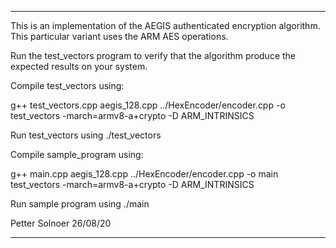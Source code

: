 *********************************************************

This is an implementation of the AEGIS authenticated
encryption algorithm. This particular variant uses
the ARM AES operations.

Run the test_vectors program to verify that the
algorithm produce the expected results on your
system.

Compile test_vectors using:

g++ test_vectors.cpp aegis_128.cpp ../HexEncoder/encoder.cpp -o test_vectors -march=armv8-a+crypto -D ARM_INTRINSICS

Run test_vectors using ./test_vectors

Compile sample_program using:

g++ main.cpp aegis_128.cpp ../HexEncoder/encoder.cpp -o main test_vectors -march=armv8-a+crypto -D ARM_INTRINSICS

Run sample program using ./main

Petter Solnoer 26/08/20

**********************************************************

